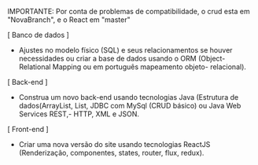 IMPORTANTE: Por conta de problemas de compatibilidade, o crud esta em "NovaBranch", e o React em "master"


[ Banco de dados  ]

- Ajustes no modelo físico (SQL) e seus relacionamentos se houver necessidades ou criar a base de dados usando o ORM (Object-Relational Mapping ou em português mapeamento objeto-   relacional).  

  

[ Back-end  ]

- Construa um novo back-end usando tecnologias Java (Estrutura de dados(ArrayList, List, JDBC com MySql (CRUD básico) ou Java Web Services REST,- HTTP,  XML e JSON. 

[ Front-end ]

 
- Criar uma nova versão do site usando tecnologias ReactJS (Renderização, componentes, states, router, flux, redux). 
